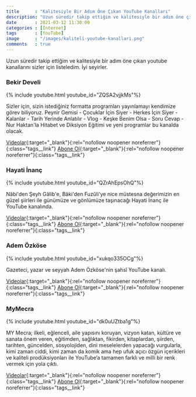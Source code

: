 ```yaml
---
title      : "Kalitesiyle Bir Adım Öne Çıkan YouTube Kanalları"
description: "Uzun süredir takip ettiğim ve kalitesiyle bir adım öne çıkan youtube kanallarını sizler için listeledim. İyi seyirler."
date       : 2021-03-12 11:30:00
categories : [İnternet]
tags       : [YouTube]
image      : "/images/kaliteli-youtube-kanallari.png"
comments   : true
---
```


Uzun süredir takip ettiğim ve kalitesiyle bir adım öne çıkan youtube kanallarını sizler için listeledim. İyi seyirler.

### Bekir Develi

{% include youtube.html youtube_id="ZQSA2vjjkMs"%}

Sizler için, sizin istediğiniz formatta programları yayınlamayı kendimize görev biliyoruz. Peynir Gemisi - Çocuklar İçin Siyer - Herkes İçin Siyer - Kalanlar - Tarih Yerinde Anlatılır - Vlog - Keşke Benim Olsa - Soru Cevap - Nur Haktan'la Hitabet ve Diksiyon Eğitimi ve yeni programlar bu kanalda olacak.

[Videolar](https://www.youtube.com/channel/UCy8aOYFayWzwENIOro8kJnQ/videos){:target="_blank"}{:rel="nofollow noopener noreferrer"}{:class="tags__link"}
[Abone Ol](https://www.youtube.com/channel/UCy8aOYFayWzwENIOro8kJnQ?sub_confirmation=1){:target="_blank"}{:rel="nofollow noopener noreferrer"}{:class="tags__link"}

### Hayati İnanç

{% include youtube.html youtube_id="QZrAhEpsOhQ"%}

Nâbi'den Şeyh Gâlib'e, Bâki'den Fuzûli'ye nice müstesna değerimizin en güzel şiirleri ile günümüze ve gönlümüze taşınacağı Hayati İnanç ile YouTube kanalında.

[Videolar](https://www.youtube.com/channel/UC53-fNJJHvvTcusm_2lMxaA/videos){:target="_blank"}{:rel="nofollow noopener noreferrer"}{:class="tags__link"}
[Abone Ol](https://www.youtube.com/channel/UC53-fNJJHvvTcusm_2lMxaA?sub_confirmation=1){:target="_blank"}{:rel="nofollow noopener noreferrer"}{:class="tags__link"}

### Adem Özköse 

{% include youtube.html youtube_id="xukqo335OCg"%}

Gazeteci, yazar ve seyyah Adem Özköse'nin şahsî YouTube kanalı.

[Videolar](https://www.youtube.com/channel/UCppRLYaUuBCYApeTYOJ-azg/videos){:target="_blank"}{:rel="nofollow noopener noreferrer"}{:class="tags__link"}
[Abone Ol](https://www.youtube.com/channel/UCppRLYaUuBCYApeTYOJ-azg?sub_confirmation=1){:target="_blank"}{:rel="nofollow noopener noreferrer"}{:class="tags__link"}

### MyMecra

{% include youtube.html youtube_id="dk0uUZtba1g"%}

MY Mecra; ilkeli, eğlenceli, aile yapısını koruyan, vizyon katan, kültüre ve sanata önem veren, eğitimden, sağlıktan, fikirden, kitaplardan, şiirden, tarihten, güncelden, sosyolojiden, dini meselelerden yapacağı vurgularla, kimi zaman ciddi, kimi zaman da komik ama hep ufuk açıcı özgün içerikleri ve kaliteli prodüksiyonları ile YouTube’a tamamen farklı ve milli bir renk vermek için yola çıktı. 

[Videolar](https://www.youtube.com/channel/UCj-hxwtrOCSlBRwe74A9exA/videos){:target="_blank"}{:rel="nofollow noopener noreferrer"}{:class="tags__link"}
[Abone Ol](https://www.youtube.com/channel/UCj-hxwtrOCSlBRwe74A9exA?sub_confirmation=1){:target="_blank"}{:rel="nofollow noopener noreferrer"}{:class="tags__link"}